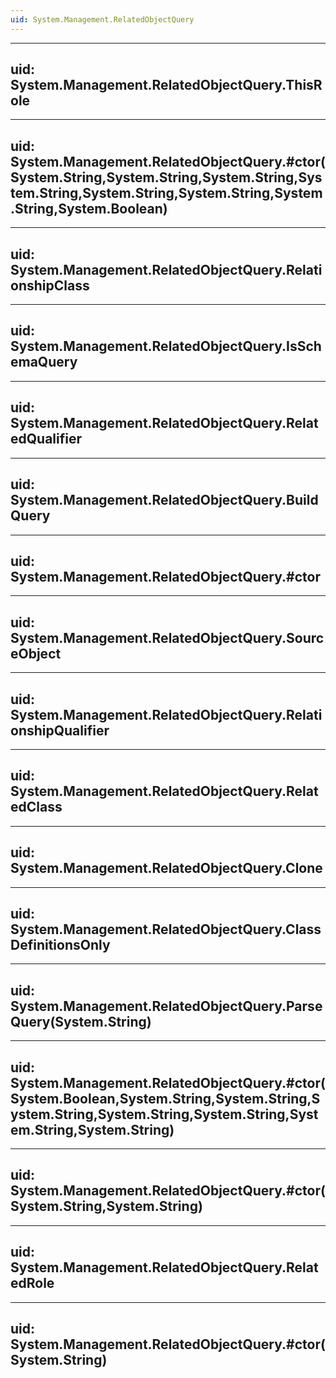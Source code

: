 ```yaml
---
uid: System.Management.RelatedObjectQuery
---
```


---
uid: System.Management.RelatedObjectQuery.ThisRole
---

---
uid: System.Management.RelatedObjectQuery.#ctor(System.String,System.String,System.String,System.String,System.String,System.String,System.String,System.Boolean)
---

---
uid: System.Management.RelatedObjectQuery.RelationshipClass
---

---
uid: System.Management.RelatedObjectQuery.IsSchemaQuery
---

---
uid: System.Management.RelatedObjectQuery.RelatedQualifier
---

---
uid: System.Management.RelatedObjectQuery.BuildQuery
---

---
uid: System.Management.RelatedObjectQuery.#ctor
---

---
uid: System.Management.RelatedObjectQuery.SourceObject
---

---
uid: System.Management.RelatedObjectQuery.RelationshipQualifier
---

---
uid: System.Management.RelatedObjectQuery.RelatedClass
---

---
uid: System.Management.RelatedObjectQuery.Clone
---

---
uid: System.Management.RelatedObjectQuery.ClassDefinitionsOnly
---

---
uid: System.Management.RelatedObjectQuery.ParseQuery(System.String)
---

---
uid: System.Management.RelatedObjectQuery.#ctor(System.Boolean,System.String,System.String,System.String,System.String,System.String,System.String,System.String)
---

---
uid: System.Management.RelatedObjectQuery.#ctor(System.String,System.String)
---

---
uid: System.Management.RelatedObjectQuery.RelatedRole
---

---
uid: System.Management.RelatedObjectQuery.#ctor(System.String)
---
